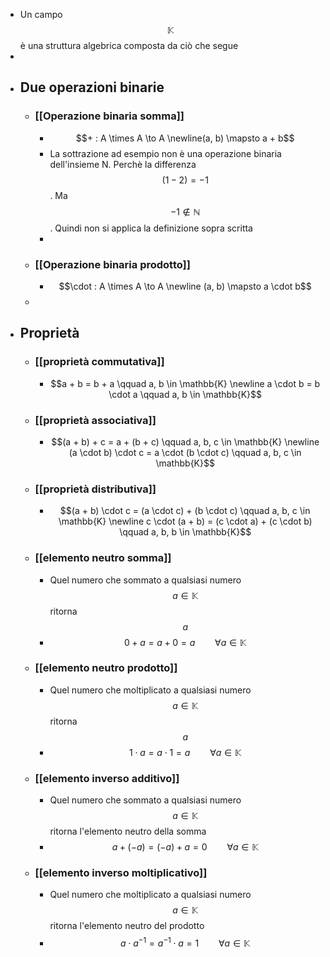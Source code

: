 - Un campo $$\mathbb{K}$$ è una struttura algebrica composta da ciò che segue
-
- ## Due operazioni binarie
	- ### [[Operazione binaria somma]]
		- $$+ : A \times A \to A \newline(a, b) \mapsto a + b$$
		- La sottrazione ad esempio non è una operazione binaria dell'insieme N. Perchè la differenza $$(1 - 2) = -1$$. Ma $$-1 \notin \mathbb{N}$$. Quindi non si applica la definizione sopra scritta
		-
	- ### [[Operazione binaria prodotto]]
		- $$\cdot : A \times A \to A \newline (a, b) \mapsto a \cdot b$$
	-
- ## Proprietà
	- ### [[proprietà commutativa]]
		- $$a + b = b + a \qquad a, b \in \mathbb{K} \newline a \cdot b = b \cdot a \qquad a, b \in \mathbb{K}$$
	- ### [[proprietà associativa]]
		- $$(a + b) + c = a + (b + c) \qquad a, b, c \in \mathbb{K} \newline (a \cdot b) \cdot c = a \cdot (b \cdot c) \qquad a, b, c \in \mathbb{K}$$
	- ### [[proprietà distributiva]]
		- $$(a + b) \cdot c = (a \cdot c) + (b \cdot c) \qquad a, b, c \in \mathbb{K} \newline c \cdot (a + b) = (c \cdot a) + (c \cdot b) \qquad a, b, b \in \mathbb{K}$$
	- ### [[elemento neutro somma]]
		- Quel numero che sommato a qualsiasi numero $$a \in \mathbb{K}$$ ritorna $$a$$
		- $$0 + a = a + 0 = a \qquad \forall a \in \mathbb{K}$$
	- ### [[elemento neutro prodotto]]
		- Quel numero che moltiplicato a qualsiasi numero $$a \in \mathbb{K}$$ ritorna $$a$$
		- $$1 \cdot a = a \cdot 1 = a \qquad \forall a \in \mathbb{K}$$
	- ### [[elemento inverso additivo]]
		- Quel numero che sommato a qualsiasi numero $$a \in \mathbb{K}$$ ritorna l'elemento neutro della somma
		- $$a + (-a) = (-a) + a = 0 \qquad \forall a \in \mathbb{K}$$
	- ### [[elemento inverso moltiplicativo]]
		- Quel numero che moltiplicato a qualsiasi numero $$a \in \mathbb{K}$$ ritorna l'elemento neutro del prodotto
		- $$a \cdot a^{-1}= a^{-1} \cdot a = 1 \qquad \forall a \in \mathbb{K}$$